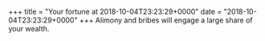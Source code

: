 +++
title = "Your fortune at 2018-10-04T23:23:29+0000"
date = "2018-10-04T23:23:29+0000"
+++
Alimony and bribes will engage a large share of your wealth.  
